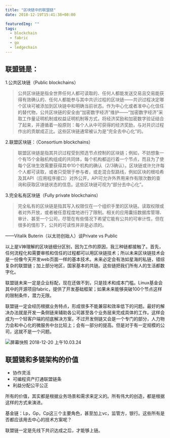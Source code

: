 ```yaml
---
title: "区块链中的联盟链"
date: 2018-12-19T15:41:38+08:00

featuredImg: ""
tags: 
  - blockchain
  - fabric
  - go
  - ledgechain
---
```


## 联盟链是：

1.公共区块链（Public blockchains）

> 公共区块链是指全世界任何人都可读取的、任何人都能发送交易且交易能获得有效确认的、任何人都能参与其中共识过程的区块链——共识过程决定哪个区块可被添加到区块链中和明确当前状态。作为中心化或者准中心化信任的替代物，公共区块链的安全由“加密数字经济”维护——“加密数字经济”采取工作量证明机制或权益证明机制等方式，将经济奖励和加密数字验证结合了起来，并遵循着一般原则：每个人从中可获得的经济奖励，与对共识过程作出的贡献成正比。这些区块链通常被认为是“完全去中心化”的。

2.联盟区块链：（Consortium blockchains）

> 联盟区块链是指其共识过程受到预选节点控制的区块链；例如，不妨想象一个有15个金融机构组成的共同体，每个机构都运行着一个节点，而且为了使每个区块生效需要获得其中10个机构的确认（2/3确认）。区块链或许允许每个人都可读取，或者只受限于参与者，或走混合型路线，例如区块的根哈希及其API（应用程序接口）对外公开，API可允许外界用来作有限次数的查询和获取区块链状态的信息。这些区块链可视为“部分去中心化”。

3.完全私有区块链（Fully private blockchains）

> 完全私有的区块链是指其写入权限仅在一个组织手里的区块链。读取权限或者对外开放，或者被任意程度地进行了限制。相关的应用囊括数据库管理、审计、甚至一个公司，尽管在有些情况下希望它能有公共的可审计性，但在很多的情形下，公共的可读性并非是必须的。

——Vitalik Buterin（以太坊创始人）谈Private vs Public

以上是V神理解的区块链细分区别，因为工作的原因，我三种链都接触了。首先，任何流程化和需要审核和信任的过程都可以用区块链技术；所以未来区块链技术会是一份像今天开发web页面一样的基本技术。未来必定会有浩如星海的私链，错综复杂的联盟链；加上部分地区，国家基本的共链。这些链把我们所有人的生活都数字化。

联盟链未来一定是企业标配，现在还做不到，只是技术和成本门槛。Linux基金会其中的开源项目fabric，提供了开发基础框架；如果未来能够突破100个节点这样的限制条件，潜力无限。

联盟链一定会经历根据业务特点，形成很多不能兼容和效率低下的问题。最好的解决办法就是开发一条侧链来辅助各公司甚至各个业务层来完成具体的工作。这样会成为一个轻客户端的彻底解决方案，不过开发侧链又会是一个专门的部分，人力物力会和中心化的微服务中台比较上；会有一部分的提高。但是对于有一定规模的公司，这就不是一个问题。

![屏幕快照 2018-12-20 上午10.03.24](https://lh3.googleusercontent.com/-xmnkNzfEfv4/XBr5INjeakI/AAAAAAAAB6Y/QiqIcoGfi28MqjKLsIamtS9cob93EEWRgCHMYCw/I/%255BUNSET%255D)

## 联盟链和多链架构的价值

* 协作灵活
* 可编程资产打通联盟链条
* 利益分配公平公正

所有的价值，其实都是根据业务场景和需求来定义的。所有伟大的创造，都是根据这样的方式来演进。

基金链：Lp，Gp，Cp这三个主要角色，甚至加上vc，监管方，银行。这些所有是否都应该用去中心的技术方案呢？

联盟链一定是先线下共识达成之后，才能够上链。



